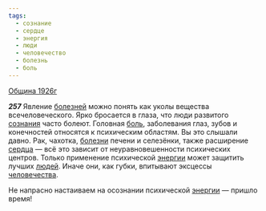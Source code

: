 ```yaml
---
tags:
  - сознание
  - сердце
  - энергия
  - люди
  - человечество
  - болезнь
  - боль
---
```


[Община 1926г](https://127.0.0.1:4002/agni/1926)

___257___
Явление [болезней](../../../tags/#болезнь) можно понять как уколы вещества всечеловеческого. Ярко бросается в глаза, что люди развитого [сознания](../../../tags/#сознание) часто болеют. Головная [боль](../../../tags/#боль), заболевания глаз, зубов и конечностей относятся к психическим областям. Вы это слышали давно. Рак, чахотка, [болезни](../../../tags/#болезнь) печени и селезёнки, также расширение [сердца](../../../tags/#сердце) — всё это зависит от неуравновешенности психических центров. Только применение психической [энергии](../../../tags/#энергия) может защитить лучших [людей](../../../tags/#люди). Иначе они, как губки, впитывают эксцессы [человечества](../../../tags/#человечество).   

Не напрасно настаиваем на осознании психической [энергии](../../../tags/#энергия) — пришло время!   

